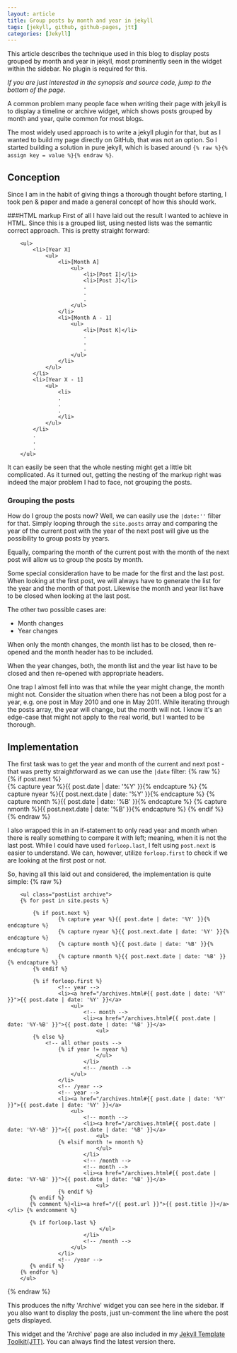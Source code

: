 ```yaml
---
layout: article
title: Group posts by month and year in jekyll
tags: [jekyll, github, github-pages, jtt]
categories: [Jekyll]
---
```

This article describes the technique used in this blog to display posts grouped by month and year in jekyll, most prominently seen in the widget within the sidebar. No plugin is required for this.

_If you are just interested in the synopsis and source code, jump to the bottom of the page_.

A common problem many people face when writing their page with jekyll is to display a timeline or 
archive widget, which shows posts grouped by month and year, quite common for most blogs.


The most widely used approach is to write a jekyll plugin for that, but as I wanted to build my 
page directly on GitHub, that was not an option. So I started building a solution in pure jekyll,
which is based around `{% raw %}{% assign key = value %}{% endraw %}`. 

Conception
----------
Since I am in the habit of giving things a thorough thought before starting, I took pen & paper and made a 
general concept of how this should work.

###HTML markup
First of all I have laid out the result I wanted to achieve in HTML. Since this is a grouped list, using 
nested lists was the semantic correct approach. This is pretty straight forward:

		<ul>
			<li>[Year X]
				<ul>
					<li>[Month A]
						<ul>
							<li>[Post I]</li>
							<li>[Post J]</li>
							.
							.
							.
						</ul>
					</li>
					<li>[Month A - 1]
						<ul>
							<li>[Post K]</li>
							.
							.
							.
						</ul>
					</li>
				</ul>
			</li>
			<li>[Year X - 1]
				<ul>
					<li>
					.
					.
					.
					</li>
				</ul>
			</li>
			.
			.
			.
		</ul>
		
It can easily be seen that the whole nesting might get a little bit complicated. As it turned out,
getting the nesting of the markup right was indeed the major problem I had to face, not grouping the posts.

### Grouping the posts
How do I group the posts now? Well, we can easily use the `|date:''` filter for that. Simply 
looping through the `site.posts` array and comparing the year of the current post with the year
of the next post will give us the possibility to group posts by years.

Equally, comparing the month of the current post with the month of the next post will allow us to 
group the posts by month.

Some special consideration have to be made for the first and the last post. When looking at the first
post, we will always have to generate the list for the year and the month of that post. Likewise
the month and year list have to be closed when looking at the last post.

The other two possible cases are: 
* Month changes
* Year changes

When only the month changes, the month list has to be closed, then re-opened and the month header 
has to be included.

When the year changes, both, the month list and the year list have to be closed and then re-opened 
with appropriate headers.

One trap I almost fell into was that while the year might change, the month might not. Consider
the situation when there has not been a blog post for a year, e.g. one post in May 2010 and one in May 2011.
While iterating through the posts array, the year will change, but the month will not. I know it's
an edge-case that might not apply to the real world, but I wanted to be thorough.


Implementation
--------------

The first task was to get the year and month of the current and next post - that was pretty
straightforward as we can use the `|date` filter:
{% raw %}
		{% if post.next %}		
			{% capture year %}{{ post.date | date: '%Y' }}{% endcapture %}
			{% capture nyear %}{{ post.next.date | date: '%Y' }}{% endcapture %}
			{% capture month %}{{ post.date | date: '%B' }}{% endcapture %}
			{% capture nmonth %}{{ post.next.date | date: '%B' }}{% endcapture %}
		{% endif %}
{% endraw %}

I also wrapped this in an if-statement to only read year and month when there is really something
to compare it with left; meaning, when it is not the last post. While I could have used `forloop.last`,
I felt using `post.next` is easier to understand. We can, however, utilize `forloop.first` to check
if we are looking at the first post or not.

So, having all this laid out and considered, the implementation is quite simple:
{% raw %}

		<ul class="postList archive">
		{% for post in site.posts %}
		
			{% if post.next %}		
					{% capture year %}{{ post.date | date: '%Y' }}{% endcapture %}
					{% capture nyear %}{{ post.next.date | date: '%Y' }}{% endcapture %}
					{% capture month %}{{ post.date | date: '%B' }}{% endcapture %}
					{% capture nmonth %}{{ post.next.date | date: '%B' }}{% endcapture %}
			{% endif %}
			
			{% if forloop.first %}				
					<!-- year -->
					<li><a href="/archives.html#{{ post.date | date: '%Y' }}">{{ post.date | date: '%Y' }}</a>				
						<ul>
							<!-- month -->
							<li><a href="/archives.html#{{ post.date | date: '%Y-%B' }}">{{ post.date | date: '%B' }}</a>							
								<ul>			
			{% else %}
				<!-- all other posts -->								
					{% if year != nyear %}	
								</ul>
							</li>						
							<!-- /month -->	
						</ul>
					</li>
					<!-- /year -->
					<!-- year -->
					<li><a href="/archives.html#{{ post.date | date: '%Y' }}">{{ post.date | date: '%Y' }}</a>				
						<ul>
							<!-- month -->
							<li><a href="/archives.html#{{ post.date | date: '%Y-%B' }}">{{ post.date | date: '%B' }}</a>							
								<ul>		
					{% elsif month != nmonth %}
								</ul>
							</li>						
							<!-- /month -->	
							<!-- month -->
							<li><a href="/archives.html#{{ post.date | date: '%Y-%B' }}">{{ post.date | date: '%B' }}</a>							
								<ul>												
					{% endif %}					
		   {% endif %}	
		   {% comment %}<li><a href="/{{ post.url }}">{{ post.title }}</a></li>	{% endcomment %}
		   
		   {% if forloop.last %}
		  						 </ul>
							</li>						
							<!-- /month -->	
						</ul>
					</li>
					<!-- /year -->		
		   {% endif %}		   		   		
		{% endfor %}														
		</ul>	
		
{% endraw %}	


This produces the nifty 'Archive' widget you can see here in the sidebar. If you also want to 
display the posts, just un-comment the line where the post gets displayed.

This widget and the 'Archive' page are also included in my 
[Jekyll Template Toolkit(JTT)](https://github.com/NetzwergX/jekyll-template-toolkit). You can
always find the latest version there.

